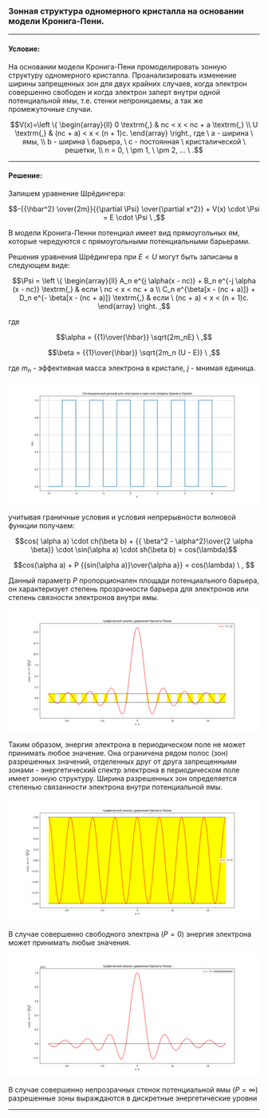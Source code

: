 
### Зонная структура одномерного кристалла на основании модели Кронига-Пени.

---

#### Условие:

На основании модели Кронига-Пени промоделировать зонную структуру одномерного кристалла. Проанализировать изменение ширины запрещенных зон для двух крайних случаев, когда электрон совершенно свободен и когда электрон заперт внутри одной потенциальной ямы, т.е. стенки непроницаемы, а так же промежуточные случаи. 

<tex>$$V(x)=\left \{
    \begin{array}{ll}
    0 \textrm{,} & nc < x < nc + a \textrm{,} \\
    U \textrm{,} & (nc + a) < x < (n + 1)c.
    \end{array}
    \right., где \ a - ширина \ ямы, \\ b - ширина \ барьера, \ c - постоянная \ кристалической \ решетки, \\ n = 0, \ \pm 1, \ \pm 2, ...  \ .$$<tex>

---

#### Решение: 

Запишем уравнение Шрёдингера:

<tex>$$-{{\hbar^2} \over{2m}}{{\partial \Psi} \over{\partial x^2}} + V(x) \cdot \Psi = E \cdot \Psi \ ,$$<tex>

В модели Кронига-Пенни потенциал имеет вид прямоугольных ям, которые чередуются с прямоугольными потенциальными барьерами.

Решения уравнения Шрёдингера при $E < U$ могут быть записаны в следующем виде:

<tex>$$\Psi = \left \{
    \begin{array}{ll}
    A_n e^{j \alpha(x - nc)} + B_n e^{-j \alpha (x - nc)} \textrm{,} & если  \ nc < x < nc + a \\
    C_n e^{\beta[x - (nc + a)]} + D_n e^{- \beta[x - (nc + a)]} \textrm{,} & если \ (nc + a) < x < (n + 1)c.
    \end{array}
    \right. ,$$<tex>

где 

<tex>$$\alpha = {{1}\over{\hbar}} \sqrt{2m_nE} \ ,$$<tex>

<tex>$$\beta = {{1}\over{\hbar}} \sqrt{2m_n (U - E)} \ ,$$<tex>

где $m_n$ - эффективная масса электрона в кристале, $j$ - мнимая единица.

![1](https://github.com/georgedem975/physics/blob/master/modeling/Kronig-Peni%20model/assets/Figure_1.png)

учитывая граничные условия и условия непрерывности волновой функции получаем:

<tex>$$cos( \alpha a) \cdot ch(\beta b) + {{ \beta^2 - \alpha^2}\over{2 \alpha \beta}} \cdot \sin(\alpha a) \cdot sh(\beta b) = cos(\lambda)$$<tex>

<tex>$$cos(\alpha a) + P {{sin(\alpha a)}\over{\alpha a}} = cos(\lambda) \ , $$<tex>

Данный параметр $P$ пропорционален площади потенциального барьера, он характеризует степень прозрачности барьера для электронов или степень связности электронов внутри ямы.

![2](https://github.com/georgedem975/physics/blob/master/modeling/Kronig-Peni%20model/assets/Figure_2.png)

Таким образом, энергия электрона в периодическом поле не может принимать любое значение. Она ограничена рядом полос (зон) разрешенных значений, отделенных друг от друга запрещенными зонами - энергетический спектр электрона в периодическом поле имеет зонную структуру. Ширина разрешенных зон определяется степенью связанности электрона внутри потенциальной ямы.

![3](https://github.com/georgedem975/physics/blob/master/modeling/Kronig-Peni%20model/assets/Figure_3.png)

В случае совершенно свободного электрна $(P = 0)$ энергия электрона может принимать любые значения.

![4](https://github.com/georgedem975/physics/blob/master/modeling/Kronig-Peni%20model/assets/Figure_4.png)

В случае совершенно непрозрачных стенок потенциальной ямы $(P = \infty)$ разрешенные зоны выраждаются в дискретные энергетические уровни

---
